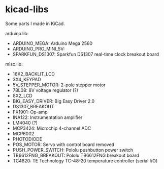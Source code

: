 kicad-libs
==========

Some parts I made in KiCad.

arduino.lib:
  - ARDUINO_MEGA: Arduino Mega 2560
  - ARDUINO_PRO_MINI_5V:
  - SPARKFUN_DS1307: Sparkfun DS1307 real-time clock breakout board

misc.lib:
  - 16X2_BACKLIT_LCD
  - 3X4_KEYPAD
  - 5V_STEPPER_MOTOR: 2-pole stepper motor
  - 78L08: 8V voltage regulator (?)
  - 8X2_LCD
  - BIG_EASY_DRIVER: Big Easy Driver 2.0
  - DS1307_BREAKOUT
  - FX1901: Op-amp
  - INA122: Instrumentation amplifier
  - LM4040 (?)
  - MCP3424: Microchip 4-channel ADC
  - MCP6002
  - PHOTODIODE
  - POS_MOTOR: Servo with control board removed
  - PUSH_POWER_SWITCH: Pololu pushbutton power switch
  - TB6612FNG_BREAKOUT: Pololu TB6612FNG breakout board
  - TC4820: TE Technology TC-48-20 temperature controller (serial I/O)
  

